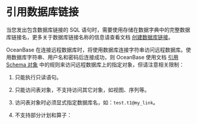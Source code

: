 引用数据库链接 
============================



当您发出包含数据库链接的 SQL 语句时，需要使用存储在数据字典中的完整数据库链接名，更多关于数据库链接名称的信息请查看文档 [创建数据库链接](/zh-CN/11.sql-reference-oracle-mode/3.basic-elements-1/9.database-object-reference-method/3.reference-objects-in-a-remote-database/1.create-database-link.md)。

OceanBase 在连接远程数据库时，将使用数据库连接字符串访问远程数据库。使用数据库字符串、用户名和密码后连接成功，则 OceanBase 使用文档 [引用 Schema 对象](/zh-CN/11.sql-reference-oracle-mode/3.basic-elements-1/9.database-object-reference-method/2.reference-a-schema-object.md) 中的规则来访问远程数据库上的指定对象，但请注意相关限制：

1. 只能执行只读语句。

   

2. 只能访问表对象，不支持访问其它对象，如视图、序列等。

   

3. 访问表对象时必须显式指定数据库名，如：`test.t1@my_link`。

   

4. 不支持部分计划和算子：

   





